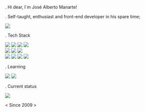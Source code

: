 . Hi dear, I´m José Alberto Manarte! 

. Self-taught, enthusiast and front-end developer in his spare time;

<img src="https://img.shields.io/badge/UX/UI%20-Team-254c6f.svg"></img>

. Tech Stack

<div>

  <img src="https://img.shields.io/badge/-C++-256c6f?style=flat&logo=cplusplus"></img>
  <img src="https://img.shields.io/badge/-PHP-256c6f?style=flat&logo=php"></img>
  <img src="https://img.shields.io/badge/-HTML5-256c6f?style=flat&logo=html5"></img> 
  <img src="https://img.shields.io/badge/-CSS-256c6f?style=flat&logo=css3"></img> </br>
  <img src="https://img.shields.io/badge/-Visual_Studio_Code-256c6f?style=flat&logo=visual-studio-code"></img>
  <img src="https://img.shields.io/badge/-Wordpress-256c6f?style=flat&logo=wordpress"></img>
  <img src="https://img.shields.io/badge/-Elementor-256c6f?style=flat&logo=elementor"></img>  
  <img src="https://img.shields.io/badge/-Joomla-256c6f?style=flat&logo=joomla"></img>
  <img src="https://img.shields.io/badge/-Drupal-256c6f?style=flat&logo=drupal"></img>
  <img src="https://img.shields.io/badge/-Photoshop-256c6f?style=flat&logo=adobephotoshop"></img>
  <img src="https://img.shields.io/badge/-Canva-256c6f?style=flat&logo=canva"></img>  

</div>

. Learning

<div>
  <img src="https://img.shields.io/badge/-JavaScript-256c6f?style=flat&logo=javascript"></img>  
  <img src="https://img.shields.io/badge/-Python-256c6f?style=flat&logo=python"></img> 
</div>

. Current status

<img src="https://img.shields.io/badge/Working-D14836?style=for-the-badge"></img>

< Since 2009 >

<!---
jalmanneto/jalmanneto is a ✨ special ✨ repository because its `README.md` (this file) appears on your GitHub profile.
You can click the Preview link to take a look at your changes.
--->
